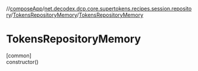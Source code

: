 //[composeApp](../../../index.md)/[net.decodex.dcp.core.supertokens.recipes.session.repository](../index.md)/[TokensRepositoryMemory](index.md)/[TokensRepositoryMemory](-tokens-repository-memory.md)

# TokensRepositoryMemory

[common]\
constructor()

